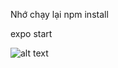Nhớ chạy lại npm install

expo start

![alt text]([http://url/to/img.png](https://image.winudf.com/v2/image1/Y29tLmF0bGFzc2lhbi5qaXJhLnNlcnZlcl9zY3JlZW5fMV8xNTYxNDUwMzkwXzA5OA/screen-1.jpg?fakeurl=1&type=.webp))
